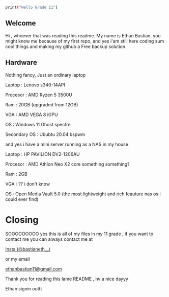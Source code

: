 ```bash
print("Hello Grade 11")
```

## Welcome

Hi , whoever that was reading this readme. My name is Ethan Bastian, you might know me because of my first repo, and yes i'am still here coding sum cool things and making my github a Free backup solution. 

## Hardware

Nothing fancy, Just an ordinary laptop 

Laptop   : Lenovo s340-14API 

Procesor : AMD Ryzen 5 3500U 

Ram      : 20GB (upgraded from 12GB) 

VGA      : AMD VEGA 8 iGPU

OS       : Windows 11 Ghost spectre

Secondary OS : Ububtu 20.04 bspwm



and yes i have a mini server running as a NAS in my house 

Laptop   : HP PAVILION DV2-1206AU 

Procesor : AMD Athlon Neo X2 core something something?

Ram      : 2GB 

VGA      : ?? i don't know  

OS       : Open Media Vault 5.0 (the most lightweight and rich feauture nas os i could ever find)



# Closing 

SOOOOOOOOO yes this is all of my files in my 11 grade , if you want to contact me you can always contact me at

[Insta (@bastianeth__)](https://www.instagram.com/bastianeth__/)

or my email 

ethanbastian11@gmail.com 

Thank you for reading this lame README , hv a nice dayyy 

Ethan signin outtt



